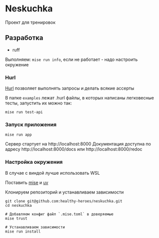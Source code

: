 # Neskuchka

Проект для тренировок


## Разработка
- ruff

Выполняем: `mise run info`, если не работает - надо настроить окружение

### Hurl
[Hurl](https://github.com/Orange-OpenSource/hurl) позволяет выполнять запросы и делать всякие ассерты

В папке `examples` лежат .hurl файлы, в которых написаны легковесные тесты, запустить их можно так:

```
mise run test-api
```


### Запуск приложения
```
mise run app
```

Сервер стартует на http://localhost:8000
Документация доступна по адресу http://localhost:8000/docs или http://localhost:8000/redoc

###  Настройка окружения
В случае с виндой лучше использовать WSL

Поставить [mise](https://mise.jdx.dev/) и [uv](https://docs.astral.sh/uv/)

Клонируем репозиторий и устанавливаем зависимости
```
git clone git@github.com:healthy-heroes/neskuchka.git
cd neskuchka

# Добавляем конфиг файл `.mise.toml` в доверяемые 
mise trust

# Устанавливаем зависимости
mise run install
```